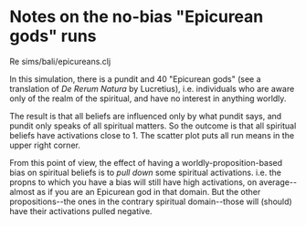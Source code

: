 Notes on the no-bias "Epicurean gods" runs
====

Re sims/bali/epicureans.clj

In this simulation, there is a pundit and 40 "Epicurean gods" (see a
translation of *De Rerum Natura* by Lucretius), i.e. individuals who are
aware only of the realm of the spiritual, and have no interest in anything
worldly.

The result is that all beliefs are influenced only by what pundit says,
and pundit only speaks of all spiritual matters.  So the outcome is that
all spiritual beliefs have activations close to 1.  The scatter plot
puts all run means in the upper right corner.

From this point of view, the effect of having a
worldly-proposition-based bias on spiritual beliefs is to *pull down*
some spiritual activations.  i.e. the propns to which you have a bias
will still have high activations, on average--almost as if you are an
Epicurean god in that domain.  But the other propositions--the ones in
the contrary spiritual domain--those will (should) have their
activations pulled negative.
